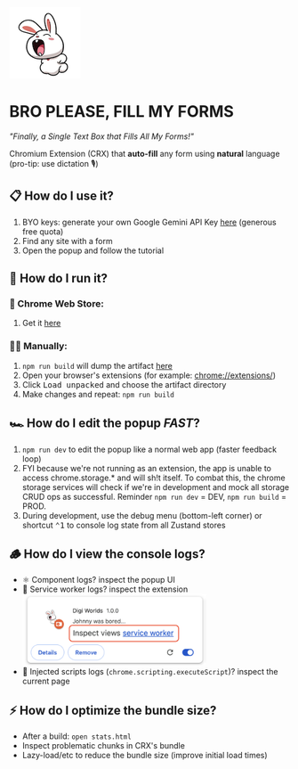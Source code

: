 
<img src="bro-please-fill-my-forms/public/images/icon128.png" alt="logo" style="max-height: 256px;">

# BRO PLEASE, FILL MY FORMS

_"Finally, a Single Text Box that Fills All My Forms!"_

Chromium Extension (CRX) that **auto-fill** any form using **natural** language (pro-tip: use dictation 🎙️)

## 📋 How do I use it?
1. BYO keys: generate your own Google Gemini API Key [here](https://aistudio.google.com/apikey) (generous free quota)
2. Find any site with a form
3. Open the popup and follow the tutorial


## 🔌 How do I run it?
### 🏪 Chrome Web Store:
1. Get it [here](TODO:)

### 🧑‍💻 Manually:
1. `npm run build` will dump the artifact [here](./bro-please-fill-my-forms/dist)
2. Open your browser's extensions (for example: [chrome://extensions/](chrome://extensions/))
3. Click <kbd>Load unpacked</kbd> and choose the artifact directory
4. Make changes and repeat: `npm run build`

## 🏎️ How do I edit the popup *FAST*?
1. `npm run dev` to edit the popup like a normal web app (faster feedback loop)
2. FYI because we're not running as an extension, the app is unable to access chrome.storage.* and will sh!t itself. To combat this, the chrome storage services will check if we're in development and mock all storage CRUD ops as successful. Reminder `npm run dev` = DEV, `npm run build` = PROD.
3. During development, use the debug menu (bottom-left corner) or shortcut <kbd>⌃1</kbd> to console log state from all Zustand stores

## 🪵 How do I view the console logs?
- ⚛️ Component logs? inspect the popup UI
- 🤖 Service worker logs? inspect the extension <img src="bro-please-fill-my-forms/public/images/README/inspect-service-worker-logs.png" alt="inspect service worker logs" style="max-height: 128px;">
- 💉 Injected scripts logs (`chrome.scripting.executeScript`)? inspect the current page

## ⚡️ How do I optimize the bundle size?
- After a build: `open stats.html`
- Inspect problematic chunks in CRX's bundle
- Lazy-load/etc to reduce the bundle size (improve initial load times)
